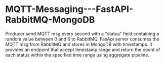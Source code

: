 # MQTT-Messaging---FastAPI-RabbitMQ-MongoDB
Producer send MQTT msg every second with a "status" field containing a random value between 0 and 6 to RabbitMQ. FasApi server consumes the MQTT msg from RabbitMQ and stores in MongoDB with timestamps. It provides an endpoint that accept timestamp range and return the count of each status within the specified time range using aggregate pipeline.

